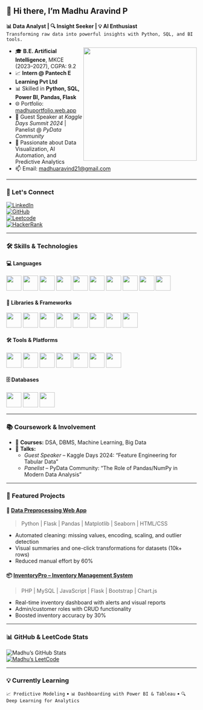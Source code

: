 ## 👋 Hi there, I’m Madhu Aravind P

**📊 Data Analyst | 🔍 Insight Seeker | 💡 AI Enthusiast**  
`Transforming raw data into powerful insights with Python, SQL, and BI tools.`

<img align="right" width="300" src="https://i.pinimg.com/originals/47/f0/34/47f0342cec72b800463bf003eac1257e.gif">

- 🎓 **B.E. Artificial Intelligence**, MKCE (2023–2027), CGPA: 9.2  
- 📈 **Intern @ Pantech E Learning Pvt Ltd**  
- 📊 Skilled in **Python, SQL, Power BI, Pandas, Flask**  
- 🌐 Portfolio: [madhuportfolio.web.app](https://madhuportfolio-3bba7.web.app/)  
- 🧠 Guest Speaker at *Kaggle Days Summit 2024* | Panelist @ *PyData Community*  
- 🔎 Passionate about Data Visualization, AI Automation, and Predictive Analytics  
- 📫 Email: madhuaravind21@gmail.com

---

### 🔗 Let's Connect

[![LinkedIn](https://img.shields.io/badge/LinkedIn-MadhuAravindP-blue?style=for-the-badge&logo=linkedin&logoColor=white)](https://www.linkedin.com/in/madhuaravind-p-a18325290/)  
[![GitHub](https://img.shields.io/badge/GitHub-Madhuarvind-333?style=for-the-badge&logo=github)](https://github.com/Madhuarvind)  
[![Leetcode](https://img.shields.io/badge/Leetcode-Madhuaravind-orange?style=for-the-badge&logo=leetcode&logoColor=white)](https://leetcode.com/u/Madhuaravind/)  
[![HackerRank](https://img.shields.io/badge/HackerRank-Madhu_P-2EC866?style=for-the-badge&logo=HackerRank&logoColor=white)](https://www.hackerrank.com/profile/madhuaravind21)

---

### 🛠️ Skills & Technologies

#### 💻 Languages  
<img src="https://img.icons8.com/color/48/python.png" height="40"/> <img src="https://img.icons8.com/ios-filled/48/sql.png" height="40"/> <img src="https://img.icons8.com/color/48/c-programming.png" height="40"/> <img src="https://img.icons8.com/color/48/c-plus-plus-logo.png" height="40"/> <img src="https://img.icons8.com/color/48/java-coffee-cup-logo.png" height="40"/> <img src="https://img.icons8.com/color/48/html-5.png" height="40"/> <img src="https://img.icons8.com/color/48/css3.png" height="40"/> <img src="https://img.icons8.com/color/48/javascript--v1.png" height="40"/> <img src="https://img.icons8.com/officel/48/php-logo.png" height="40"/> <img src="https://img.icons8.com/color/48/google-bigquery.png" height="40"/>

#### 🧠 Libraries & Frameworks  
<img src="https://img.icons8.com/color/48/pandas.png" height="40"/> <img src="https://img.icons8.com/color/48/numpy.png" height="40"/> <img src="https://img.icons8.com/external-soft-fill-juicy-fish/48/external-matplotlib-python-programming-soft-fill-soft-fill-juicy-fish.png" height="40"/> <img src="https://upload.wikimedia.org/wikipedia/commons/2/22/Seaborn_logo.svg" height="40"/> <img src="https://scikit-learn.org/stable/_static/scikit-learn-logo-small.png" height="40"/> <img src="https://img.icons8.com/color/48/tensorflow.png" height="40"/> <img src="https://img.icons8.com/color/48/plotly.png" height="40"/> <img src="https://img.icons8.com/color/48/flask.png" height="40"/>

#### 🛠 Tools & Platforms  
<img src="https://img.icons8.com/?size=512&id=Ny0t2MYrJ70p&format=png" height="40"/> <img src="https://img.icons8.com/color/48/tableau-software.png" height="40"/> <img src="https://img.icons8.com/color/48/microsoft-excel-2019--v1.png" height="40"/> <img src="https://img.icons8.com/color/48/visual-studio-code-2019.png" height="40"/> <img src="https://img.icons8.com/?size=512&id=12599&format=png" height="40"/> <img src="https://img.icons8.com/?size=512&id=J0SgMWzAxqFj&format=png" height="40"/> <img src="https://cdn.worldvectorlogo.com/logos/google-bigquery-logo-1.svg" height="40"/>

#### 🗄️ Databases  
<img src="https://img.icons8.com/fluency/48/mysql-logo.png" height="40"/> <img src="https://img.icons8.com/color/48/mongodb.png" height="40"/> <img src="https://cdn.freebiesupply.com/logos/thumbs/1x/sqlite-logo.png" height="40"/>

---

### 📚 Coursework & Involvement

- 🧮 **Courses:** DSA, DBMS, Machine Learning, Big Data  
- 🎤 **Talks:**  
  - *Guest Speaker* – Kaggle Days 2024: “Feature Engineering for Tabular Data”  
  - *Panelist* – PyData Community: “The Role of Pandas/NumPy in Modern Data Analysis”  

---

### 💼 Featured Projects

#### 🚀 [Data Preprocessing Web App](https://github.com/Madhuarvind/Data-preprocessing)
> Python | Flask | Pandas | Matplotlib | Seaborn | HTML/CSS  
- Automated cleaning: missing values, encoding, scaling, and outlier detection  
- Visual summaries and one-click transformations for datasets (10k+ rows)  
- Reduced manual effort by 60%

#### 📦 [InventoryPro – Inventory Management System](https://github.com/Madhuarvind/InventoryPro)
> PHP | MySQL | JavaScript | Flask | Bootstrap | Chart.js  
- Real-time inventory dashboard with alerts and visual reports  
- Admin/customer roles with CRUD functionality  
- Boosted inventory accuracy by 30%

---

### 📊 GitHub & LeetCode Stats

![Madhu’s GitHub Stats](https://github-readme-stats.vercel.app/api?username=Madhuarvind&show_icons=true&theme=tokyonight)  
[![Madhu’s LeetCode](https://leetcard.jacoblin.cool/Madhuaravind?ext=contest&theme=dark)](https://leetcode.com/u/Madhuaravind/)

---

### 💡 Currently Learning

`📈 Predictive Modeling` • `📊 Dashboarding with Power BI & Tableau` • `🔍 Deep Learning for Analytics`
